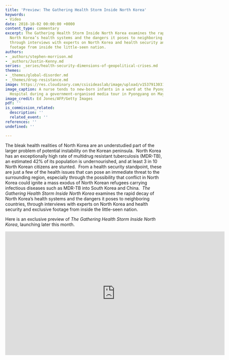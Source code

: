 ```yaml
---
title: 'Preview: The Gathering Health Storm Inside North Korea'
keywords:
- Video
date: 2018-10-02 00:00:00 +0000
content_type: commentary
excerpt: The Gathering Health Storm Inside North Korea examines the rapid decay of
  North Korea’s health systems and the dangers it poses to neighboring countries,
  through interviews with experts on North Korea and health security and exclusive
  footage from inside the little-seen nation.
authors:
- _authors/stephen-morrison.md
- _authors/Justin-Kenny.md
series: _series/health-security-dimensions-of-geopolitical-crises.md
themes:
- _themes/global-disorder.md
- _themes/drug-resistance.md
image: https://res.cloudinary.com/csisideaslab/image/upload/v1537913031/health-commission/GettyImages-528833666.jpg
image_caption: A nurse tends to new-born infants in a ward at the Pyongyang Maternity
  Hospital during a government-organised media tour in Pyongyang on May 7, 2016.
image_credit: Ed Jones/AFP/Getty Images
pdf: ''
is_commission_related:
  description: ''
  related_event: ''
references: ''
undefined: ''

---
```

The bleak health realities of North Korea are an understudied part of the larger problem of potential instability on the Korean peninsula.  North Korea has an exceptionally high rate of multidrug resistant tuberculosis (MDR-TB), an estimated 42% of its population is undernourished, and at least 3 in 10 North Korean citizens are stunted.  From a health security standpoint, these are just a few of the health issues that can pose an immediate threat to the surrounding region, especially through the possibility that conflict in North Korea could ignite a mass exodus of North Korean refugees carrying infectious diseases such as MDR-TB into South Korea and China.  _The Gathering Health Storm Inside North Korea_ examines the rapid decay of North Korea’s health systems and the dangers it poses to neighboring countries, through interviews with experts on North Korea and health security and exclusive footage from inside the little-seen nation.

Here is an exclusive preview of _The Gathering Health Storm Inside North Korea_, launching later this month.

<div class="video-wrapper post-feature-video"><iframe width="700" height="394" src="https://www.youtube.com/embed/5gAMXbKsNW8" frameborder="0" allow="autoplay; encrypted-media" allowfullscreen></iframe></div>